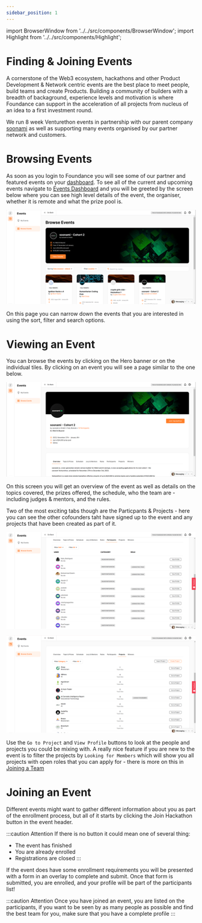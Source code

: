 ```yaml
---
sidebar_position: 1
---
```


import BrowserWindow from '../../src/components/BrowserWindow';
import Highlight from '../../src/components/Highlight';

# Finding & Joining Events

A cornerstone of the Web3 ecosystem, hackathons and other Product Development & Network centric events are the best place to meet people, build teams and create Products. Building a community of builders with a breadth of backaground, experience levels and motivation is where Foundance can support in the acceleration of all projects from nucleus of an idea to a first investment round. 

We run 8 week Venturethon events in partnership with our parent company [soonami](https://soonami.io) as well as supporting many events organised by our partner network and customers.

# Browsing Events

As soon as you login to Foundance you will see some of our partner and featured events on your [dashboard](https://app.foundance.org). To see all of the current and upcoming events navigate to [Events Dashboard](https://app.foundance.org/events) and you will be greeted by the screen below where you can see high level details of the event, the organiser, whether it is remote and what the prize pool is.

<BrowserWindow url="https://app.foundance.org/events">

![Browse Events](/img/6-browse-events.png "Browse Events")
</BrowserWindow>

On this page you can narrow down the events that you are interested in using the sort, filter and search options.

# Viewing an Event

You can browse the events by clicking on the Hero banner or on the individual tiles. By clicking on an event you will see a page similar to the one below.

<BrowserWindow url="https://app.foundance.org/events/2024">

![View Event](/img/6-view-event.png "View Event")
</BrowserWindow>

On this screen you will get an overview of the event as well as details on the topics covered, the prizes offered, the schedule, who the team are - including judges & mentors, and the rules.

Two of the most exciting tabs though are the Particpants & Projects - here you can see the other cofounders taht have signed up to the event and any projects that have been created as part of it.

<BrowserWindow url="https://app.foundance.org/events/2024">

![View Event Participants](/img/6-view-event-participants.png "View Event Participants")
</BrowserWindow>

<BrowserWindow url="https://app.foundance.org/events/2024">

![View Event Projects](/img/6-view-event-projects.png "View Event Projects")
</BrowserWindow>

Use the `Go to Project` and `View Profile` buttons to look at the people and projects you could be mixing with. A really nice feature if you are new to the event is to filter the projects by `Looking for Members` which will show you all projects with open roles that you can apply for - there is more on this in [Joining a Team](/tutorial-basics/join-a-project)

# Joining an Event

Different events might want to gather different information about you as part of the enrollment process, but all of it starts by clicking the <Highlight>Join Hackathon</Highlight> button in the event header.

:::caution Attention
If there is no button it could mean one of several thing:
- The event has finished
- You are already enrolled
- Registrations are closed
:::

If the event does have some enrollment requirements you will be presented with a form in an overlay to complete and submit. Once that form is submitted, you are enrolled, and your profile will be part of the participants list!

:::caution Attention
Once you have joined an event, you are listed on the participants, if you want to be seen by as many people as possible and find the best team for you, make sure that you have a complete profile
:::